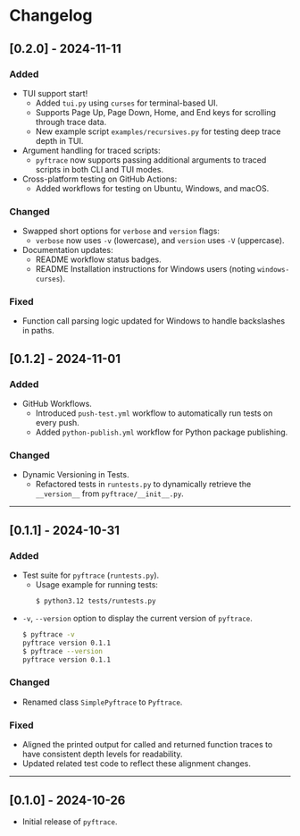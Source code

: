 # Changelog

## [0.2.0] - 2024-11-11

### Added
- TUI support start!
  - Added `tui.py` using `curses` for terminal-based UI.
  - Supports Page Up, Page Down, Home, and End keys for scrolling through trace data.
  - New example script `examples/recursives.py` for testing deep trace depth in TUI.
- Argument handling for traced scripts:
  - `pyftrace` now supports passing additional arguments to traced scripts in both CLI and TUI modes.
- Cross-platform testing on GitHub Actions:
  - Added workflows for testing on Ubuntu, Windows, and macOS.

### Changed
- Swapped short options for `verbose` and `version` flags:
  - `verbose` now uses `-v` (lowercase), and `version` uses `-V` (uppercase).
- Documentation updates:
  - README workflow status badges.
  - README Installation instructions for Windows users (noting `windows-curses`).

### Fixed
- Function call parsing logic updated for Windows to handle backslashes in paths.

## [0.1.2] - 2024-11-01

### Added
- GitHub Workflows.
  - Introduced `push-test.yml` workflow to automatically run tests on every push.
  - Added `python-publish.yml` workflow for Python package publishing.

### Changed
- Dynamic Versioning in Tests.
  - Refactored tests in `runtests.py` to dynamically retrieve the `__version__` from `pyftrace/__init__.py`.

---

## [0.1.1] - 2024-10-31

### Added
- Test suite for `pyftrace` (`runtests.py`).
  - Usage example for running tests:
    ```bash
    $ python3.12 tests/runtests.py
    ```
- `-v`, `--version` option to display the current version of `pyftrace`.
    ```bash
    $ pyftrace -v
    pyftrace version 0.1.1
    $ pyftrace --version
    pyftrace version 0.1.1
    ```

### Changed
- Renamed class `SimplePyftrace` to `Pyftrace`.

### Fixed
- Aligned the printed output for called and returned function traces to have consistent depth levels for readability.
- Updated related test code to reflect these alignment changes.

---

## [0.1.0] - 2024-10-26

- Initial release of `pyftrace`.
